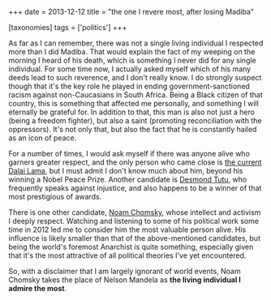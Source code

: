 +++
date = 2013-12-12
title = "the one I revere most, after losing Madiba"

[taxonomies]
tags = ['politics']
+++

As far as I can remember, there was not a single living individual I
respected more than I did Madiba. That would explain the fact of my
weeping on the morning I heard of his death, which is something I never
did for any single individual. For some time now, I actually asked
myself which of his many deeds lead to such reverence, and I don't
really know. I do strongly suspect though that it's the key role he
played in ending government-sanctioned racism against non-Caucasians in
South Africa. Being a Black citizen of that country, this is something
that affected me personally, and something I will eternally be grateful
for. In addition to that, this man is also not just a hero (being a
freedom fighter), but also a saint (promoting reconciliation with the
oppressors). It's not only that, but also the fact that he is
constantly hailed as an icon of peace.

For a number of times, I would ask myself if there was anyone alive who
garners greater respect, and the only person who came close is [the
current Dalai Lama], but I must admit I don't know much about him,
beyond his winning a Nobel Peace Prize. Another candidate is [Desmond
Tutu], who frequently speaks against injustice, and also happens to be a
winner of that most prestigious of awards.

There is one other candidate, [Noam Chomsky], whose intellect and
activism I deeply respect. Watching and listening to some of his
political work some time in 2012 led me to consider him the most
valuable person alive. His influence is likely smaller than that of the
above-mentioned candidates, but being the world's foremost Anarchist is
quite something, especially given that it's the most attractive of all
political theories I've yet encountered.

So, with a disclaimer that I am largely ignorant of world events, Noam
Chomsky takes the place of Nelson Mandela as **the living individual I
admire the most**.

  [the current Dalai Lama]: http://en.wikipedia.org/wiki/14th_Dalai_Lama
  [Desmond Tutu]: http://en.wikipedia.org/wiki/Desmond_Tutu
  [Noam Chomsky]: http://en.wikipedia.org/wiki/Noam_chomsky
